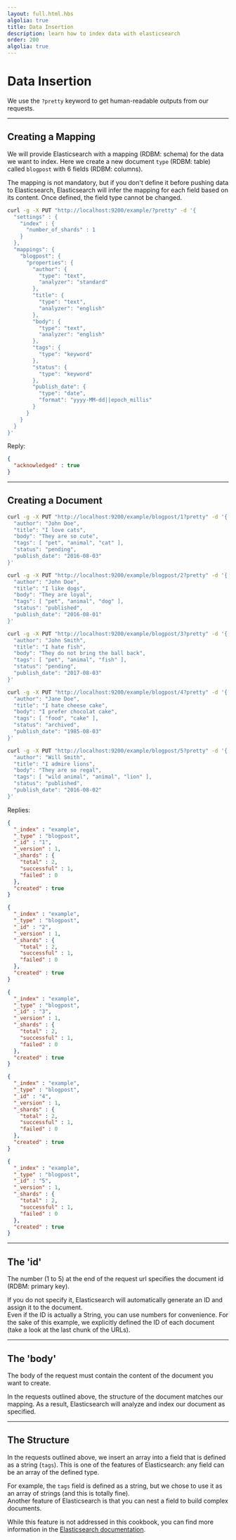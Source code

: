 ```yaml
---
layout: full.html.hbs
algolia: true
title: Data Insertion
description: learn how to index data with elasticsearch
order: 200
algolia: true
---
```


# Data Insertion

We use the `?pretty` keyword to get human-readable outputs from our requests.

---

## Creating a Mapping

We will provide Elasticsearch with a mapping (RDBM: schema) for the data we want to index.
Here we create a new document `type` (RDBM: table) called `blogpost` with 6 fields (RDBM: columns).

<aside class="warning">
  The mapping is not mandatory, but if you don't define it before pushing data to Elasticsearch,
  Elasticsearch will infer the mapping for each field based on its content.
  Once defined, the field type cannot be changed.
</aside>

```bash
curl -g -X PUT "http://localhost:9200/example/?pretty" -d '{
  "settings" : {
    "index" : {
      "number_of_shards" : 1
    }
  },
  "mappings": {
    "blogpost": {
      "properties": {
        "author": {
          "type": "text",
          "analyzer": "standard"
        },
        "title": {
          "type": "text",
          "analyzer": "english"
        },
        "body": {
          "type": "text",
          "analyzer": "english"
        },
        "tags": {
          "type": "keyword"
        },
        "status": {
          "type": "keyword"
        },
        "publish_date": {
          "type": "date",
          "format": "yyyy-MM-dd||epoch_millis"
        }
      }
    }
  }
}'
```


Reply:

```json
{
  "acknowledged" : true
}
```

---


## Creating a Document

```bash
curl -g -X PUT "http://localhost:9200/example/blogpost/1?pretty" -d '{
  "author": "John Doe",
  "title": "I love cats",
  "body": "They are so cute",
  "tags": [ "pet", "animal", "cat" ],
  "status": "pending",
  "publish_date": "2016-08-03"
}'

curl -g -X PUT "http://localhost:9200/example/blogpost/2?pretty" -d '{
  "author": "John Doe",
  "title": "I like dogs",
  "body": "They are loyal",
  "tags": [ "pet", "animal", "dog" ],
  "status": "published",
  "publish_date": "2016-08-01"
}'

curl -g -X PUT "http://localhost:9200/example/blogpost/3?pretty" -d '{
  "author": "John Smith",
  "title": "I hate fish",
  "body": "They do not bring the ball back",
  "tags": [ "pet", "animal", "fish" ],
  "status": "pending",
  "publish_date": "2017-08-03"
}'

curl -g -X PUT "http://localhost:9200/example/blogpost/4?pretty" -d '{
  "author": "Jane Doe",
  "title": "I hate cheese cake",
  "body": "I prefer chocolat cake",
  "tags": [ "food", "cake" ],
  "status": "archived",
  "publish_date": "1985-08-03"
}'

curl -g -X PUT "http://localhost:9200/example/blogpost/5?pretty" -d '{
  "author": "Will Smith",
  "title": "I admire lions",
  "body": "They are so regal",
  "tags": [ "wild animal", "animal", "lion" ],
  "status": "published",
  "publish_date": "2016-08-02"
}'

```


Replies:

```json
{
  "_index" : "example",
  "_type" : "blogpost",
  "_id" : "1",
  "_version" : 1,
  "_shards" : {
    "total" : 2,
    "successful" : 1,
    "failed" : 0
  },
  "created" : true
}
```

```json
{
  "_index" : "example",
  "_type" : "blogpost",
  "_id" : "2",
  "_version" : 1,
  "_shards" : {
    "total" : 2,
    "successful" : 1,
    "failed" : 0
  },
  "created" : true
}
```

```json
{
  "_index" : "example",
  "_type" : "blogpost",
  "_id" : "3",
  "_version" : 1,
  "_shards" : {
    "total" : 2,
    "successful" : 1,
    "failed" : 0
  },
  "created" : true
}
```

```json
{
  "_index" : "example",
  "_type" : "blogpost",
  "_id" : "4",
  "_version" : 1,
  "_shards" : {
    "total" : 2,
    "successful" : 1,
    "failed" : 0
  },
  "created" : true
}
```

```json
{
  "_index" : "example",
  "_type" : "blogpost",
  "_id" : "5",
  "_version" : 1,
  "_shards" : {
    "total" : 2,
    "successful" : 1,
    "failed" : 0
  },
  "created" : true
}
```

---


## The 'id'

The number (1 to 5) at the end of the request url specifies the document id \(RDBM: primary key\).

If you do not specify it, Elasticsearch will automatically generate an ID and assign it to the document.  
Even if the ID is actually a String, you can use numbers for convenience.
For the sake of this example, we explicitly defined the ID of each document (take a look at the last chunk of the URLs).

---

## The 'body'

The body of the request must contain the content of the document you want to create.

In the requests outlined above, the structure of the document matches our mapping.
As a result, Elasticsearch will analyze and index our document as specified.


---

## The Structure

In the requests outlined above, we insert an array into a field that is defined as a string (`tags`). This is one of the features of Elasticsearch: any field can be an array of the defined type.

For example, the `tags` field is defined as a string, but we chose to use it as an array of strings (and this is totally fine).  
Another feature of Elasticsearch is that you can nest a field to build complex documents.

While this feature is not addressed in this cookbook, you can find more information in the
[Elasticsearch documentation](https://www.elastic.co/guide/en/elasticsearch/reference/5.x/object.html).
